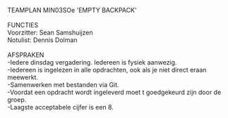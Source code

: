 TEAMPLAN MIN03SOe 'EMPTY BACKPACK'
<br/><br/>
FUNCTIES<br/>
Voorzitter: Sean Samshuijzen<br/>
Notulist: Dennis Dolman<br/>
<br/>
AFSPRAKEN
<br/>
-Iedere dinsdag vergadering. Iedereen is fysiek aanwezig.<br/>
-Iedereen is ingelezen in alle opdrachten, ook als je niet direct eraan meewerkt.<br/>
-Samenwerken met bestanden via Git. <br/>
-Voordat een opdracht wordt ingeleverd moet t goedgekeurd zijn door de groep.<br/>
-Laagste acceptabele cijfer is een 8.<br/>	
	